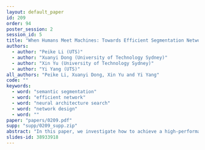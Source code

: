 ```yaml
---
layout: default_paper
id: 209
order: 94
poster_session: 2
session_id: 5
title: "When Humans Meet Machines: Towards Efficient Segmentation Networks"
authors:
  - author: "Peike Li (UTS)"
  - author: "Xuanyi Dong (University of Technology Sydney)"
  - author: "Xin Yu (University of Technology Sydney)"
  - author: "Yi Yang (UTS)"
all_authors: "Peike Li, Xuanyi Dong, Xin Yu and Yi Yang"
code: ""
keywords:
  - word: "semantic segmentation"
  - word: "efficient network"
  - word: "neural architecture search"
  - word: "network design"
  - word: ""
paper: "papers/0209.pdf"
supp: "supp/0209_supp.zip"
abstract: "In this paper, we investigate how to achieve a high-performance yet lightweight segmentation network for real-time applications. By analyzing three typical segmentation networks, we observe that the segmentation backbones and heads are often imbalanced which restricts network efficiency. Thus, we develop a lightweight context fusion (LCF) module and a lightweight global enhancement (LGE) module to construct our lightweight segmentation head. Specifically, LCF fuses multi-resolution features to capture image details and LGE is designed to enhance feature representations. In this manner, our lightweight head facilities network efficiency and significantly reduces network parameters. Furthermore, we design a Multi-Resolution Macro Segmentation structure (MRMS) to incorporate human knowledge into our network architecture composition. Given the resource-aware constraint (e.g., latency time), we optimize our network with network architecture search while considering the relationships among atomic operators, network depth and feature resolution in segmentation tasks. Since MRMS embeds the segmentation-specific knowledge, it also provides a better architecture search space. Our Human-Machine collaboratively designed Segmentation network (HMSeg) achieves better performance and faster inference speed. Experiments demonstrate that our network achieves 71.4% mean intersection over union (mIOU) on Cityscapes with only 0.7M parameters at 172.4 FPS on NVIDIA GTX1080Ti."
slides-id: 38933918
---
```

